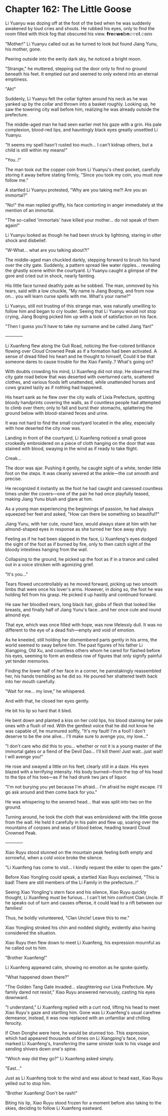 # Chapter 162: The Little Goose

Li Yuanyu was dozing off at the foot of the bed when he was suddenly awakened by loud cries and shouts. He rubbed his eyes, only to find the room filled with thick fog that obscured his view.
𝗳𝗿𝐞𝕖𝘄𝗲𝕓𝗻𝚘𝚟𝕖𝐥.𝚌𝕠𝕞

"Mother!" Li Yuanyu called out as he turned to look but found Jiang Yunu, his mother, gone.

Peering outside into the eerily dark sky, he noticed a bright moon.

"Strange," he muttered, stepping out the door only to find no ground beneath his feet. It emptied out and seemed to only extend into an eternal emptiness.

"Ah!"

Suddenly, Li Yuanyu felt the collar tighten around his neck as he was yanked up by the collar and thrown into a basket roughly. Looking up, he saw the towering city wall before him, realizing he was already outside the prefecture.

The middle-aged man he had seen earlier met his gaze with a grin. His pale complexion, blood-red lips, and hauntingly black eyes greatly unsettled Li Yuanyu.

"It seems my spell hasn't rusted too much... I can't kidnap others, but a child is still within my means!"

"You..!"

The man took out the copper coin from Li Yuanyu's chest pocket, carefully storing it away before stating firmly, "Since you took my coin, you must now follow me."

A startled Li Yuanyu protested, "Why are you taking me?! Are you an immortal?"

"No!" the man replied gruffly, his face contorting in anger immediately at the mention of an immortal.

"The so-called 'immortals' have killed your mother... do not speak of them again!"

Li Yuanyu looked as though he had been struck by lightning, staring in utter shock and disbelief.

"W-What... what are you talking about?!"

The middle-aged man chuckled darkly, stepping forward to brush his hand over the city gate. Suddenly, a pattern spread like water ripples... revealing the ghastly scene within the courtyard. Li Yuanyu caught a glimpse of the gore and cried out in shock, nearly fainting.

His little face turned deathly pale as he sobbed. The man, unmoved by his tears, said with a low chuckle, "My name is Jiang Boqing, and from now on... you will learn curse spells with me. What's your name?"

Li Yuanyu, still not trusting of this strange man, was naturally unwilling to follow him and began to cry louder. Seeing that Li Yuanyu would not stop crying, Jiang Boqing picked him up with a look of satisfaction on his face.

"Then I guess you'll have to take my surname and be called Jiang Yan!"

————

Li Xuanfeng flew along the Guli Road, noticing the five-colored brilliance flowing over Cloud Crowned Peak as if a formation had been activated. A sense of dread filled his heart and he thought to himself, Could it be that someone dares to cause trouble for the Xiao Family..? What's going on?

With doubts crowding his mind, Li Xuanfeng did not stop. He observed the city gate road below that was deserted with overturned carts, scattered clothes, and various foods left unattended, while unattended horses and cows grazed lazily as if nothing had happened.

His heart sank as he flew over the city walls of Lixia Prefecture, spotting bloody handprints covering the walls, as if countless people had attempted to climb over them; only to fall and burst their stomachs, splattering the ground below with blood-stained feces and urine.

It was not hard to find the small courtyard located in the alley, especially with how deserted the city now was.

Landing in front of the courtyard, Li Xuanfeng noticed a small goose crookedly embroidered on a piece of cloth hanging on the door that was stained with blood, swaying in the wind as if ready to take flight.

Creak...

The door was ajar. Pushing it gently, he caught sight of a white, tender little foot on the steps. It was cleanly severed at the ankle—the cut smooth and precise.

He recognized it instantly as the foot he had caught and caressed countless times under the covers—one of the pair he had once playfully teased, making Jiang Yunu blush and glare at him.

As a young man experiencing the beginnings of passion, he had always squeezed her feet and asked, "How can there be something so beautiful?"

Jiang Yunu, with her cute, round face, would always stare at him with her almond-shaped eyes in response as she turned her face away shyly.

Feeling as if he had been slapped in the face, Li Xuanfeng's eyes dodged the sight of the foot as if burned by fire, only to then catch sight of the bloody intestines hanging from the wall.

Collapsing to the ground, he picked up the foot as if in a trance and called out in a voice stricken with agonizing grief.

"It's you..."

Tears flowed uncontrollably as he moved forward, picking up two smooth limbs that were once his lover's arms. However, in doing so, the foot he was holding fell from his grasp. He picked it up hastily and continued forward.

He saw her bloodied rears, long black hair, globs of flesh that looked like breasts, and finally half of Jiang Yunu's face...and her once cute and round almond eye.

That eye, which was once filled with hope, was now lifelessly dull. It was no different to the eye of a dead fish—empty and void of emotion.

As he kneeled, still holding her dismembered parts gently in his arms, the world seemed to sway before him. The past figures of his father Li Xiangping, Old Xu, and countless others whom he cared for flashed before his eyes, seeming to form an endless row of figures that only signify painful yet tender memories.

Finding the lower half of her face in a corner, he painstakingly reassembled her, his hands trembling as he did so. He poured her shattered teeth back into her mouth carefully.

"Wait for me... my love," he whispered.

And with that, he closed her eyes gently.

He bit his lip so hard that it bled.

He bent down and planted a kiss on her cold lips, his blood staining her pale ones with a flush of red. With the gentlest voice that he did not know he was capable of, he murmured softly, "It's my fault! I'm a fool! I don't deserve to be the one alive... I'll make sure to avenge you, my love..."

"I don't care who did this to you... whether or not it is a young master of the immortal gates or a fiend of the Devil Dao... I'll kill them! Just wait...just wait! I will avenge you!"

He rose and swayed a little on his feet, clearly still in a daze. His eyes blazed with a terrifying intensity. His body burned—from the top of his head to the tips of his toes—as if he had drunk two jars of liquor.

"I'm not burying you yet because I'm afraid... I'm afraid he might escape. I'll go ask around and then come back for you."

He was whispering to the severed head... that was split into two on the ground.

Turning around, he took the cloth that was embroidered with the little goose from the wall. He held it carefully in his palm and flew up, soaring over the mountains of corpses and seas of blood below, heading toward Cloud Crowned Peak.

————

Xiao Ruyu stood stunned on the mountain peak feeling both empty and sorrowful, when a cold voice broke the silence.

"Li Xuanfeng has come to visit... I kindly request the elder to open the gate."

Before Xiao Yongling could speak, a startled Xiao Ruyu exclaimed, "This is bad! There are still members of the Li Family in the prefecture..!"

Seeing Xiao Yongling's stern face and his silence, Xiao Ruyu quickly thought, Li Xuanfeng must be furious... I can't let him confront Clan Uncle. If he speaks out of turn and causes offense, it could lead to a rift between our families!

Thus, he boldly volunteered, "Clan Uncle! Leave this to me."

Xiao Yongling stroked his chin and nodded slightly, evidently also having considered the situation.

Xiao Ruyu then flew down to meet Li Xuanfeng, his expression mournful as he called out to him.

"Brother Xuanfeng!"

Li Xuanfeng appeared calm, showing no emotion as he spoke quietly.

"What happened down there?"

"The Golden Tang Gate invaded... slaughtering our Lixia Prefecture. My family dared not resist," Xiao Ruyu answered nervously, casting his eyes downward.

"I understand," Li Xuanfeng replied with a curt nod, lifting his head to meet Xiao Ruyu's gaze and startling him. Gone was Li Xuanfeng's usual carefree demeanor, instead, it was now replaced with an unfamiliar and chilling ferocity.

If Chen Donghe were here, he would be stunned too. This expression, which had appeared thousands of times on Li Xiangping's face, now marked Li Xuanfeng's, transferring the same sinister look to his visage and sending shivers down one's spine.

"Which way did they go?" Li Xuanfeng asked simply.

"East..."

Just as Li Xuanfeng took to the wind and was about to head east, Xiao Ruyu yelled out to stop him.

"Brother Xuanfeng! Don't be rash!"

Biting his lip, Xiao Ruyu stood frozen for a moment before also taking to the skies, deciding to follow Li Xuanfeng eastward.
